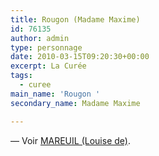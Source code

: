 ```yaml
---
title: Rougon (Madame Maxime)
id: 76135
author: admin
type: personnage
date: 2010-03-15T09:20:30+00:00
excerpt: La Curée
tags:
  - curee
main_name: 'Rougon '
secondary_name: Madame Maxime

---
```

— Voir <a href="/personnage/mareuil-louise-de/" target="_self">MAREUIL (Louise de)</a>.